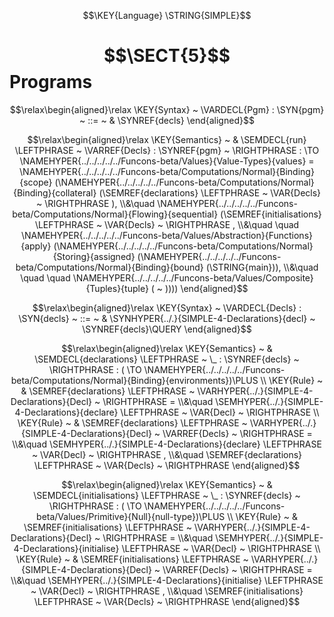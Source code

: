 $$\KEY{Language} \STRING{SIMPLE}$$

# $$\SECT{5}$$ Programs
           


$$\relax\begin{aligned}\relax
  \KEY{Syntax} ~ 
    \VARDECL{Pgm} : \SYN{pgm}
      ~ ::= ~ & \SYNREF{decls}
\end{aligned}$$

$$\relax\begin{aligned}\relax
  \KEY{Semantics} ~ 
  & \SEMDECL{run} \LEFTPHRASE ~ \VARREF{Decls} : \SYNREF{pgm} ~ \RIGHTPHRASE  :  \TO \NAMEHYPER{../../../../../Funcons-beta/Values}{Value-Types}{values} = \NAMEHYPER{../../../../../Funcons-beta/Computations/Normal}{Binding}{scope}
                                                                                                                            (\NAMEHYPER{../../../../../Funcons-beta/Computations/Normal}{Binding}{collateral}
                                                                                                                               (\SEMREF{declarations} \LEFTPHRASE ~ \VAR{Decls} ~ \RIGHTPHRASE ), \\&\quad 
                                                                                                                             \NAMEHYPER{../../../../../Funcons-beta/Computations/Normal}{Flowing}{sequential}
                                                                                                                               (\SEMREF{initialisations} \LEFTPHRASE ~ \VAR{Decls} ~ \RIGHTPHRASE , \\&\quad \quad 
                                                                                                                                \NAMEHYPER{../../../../../Funcons-beta/Values/Abstraction}{Functions}{apply}
                                                                                                                                  (\NAMEHYPER{../../../../../Funcons-beta/Computations/Normal}{Storing}{assigned}
                                                                                                                                     (\NAMEHYPER{../../../../../Funcons-beta/Computations/Normal}{Binding}{bound}
                                                                                                                                        (\STRING{main})), \\&\quad \quad \quad 
                                                                                                                                   \NAMEHYPER{../../../../../Funcons-beta/Values/Composite}{Tuples}{tuple}
                                                                                                                                     ( ~ ))))
\end{aligned}$$

$$\relax\begin{aligned}\relax
  \KEY{Syntax} ~ 
    \VARDECL{Decls} : \SYN{decls}
      ~ ::= ~ & \SYNHYPER{../.}{SIMPLE-4-Declarations}{decl} ~ \SYNREF{decls}\QUERY
\end{aligned}$$

$$\relax\begin{aligned}\relax
  \KEY{Semantics} ~ 
  & \SEMDECL{declarations} \LEFTPHRASE ~ \_ : \SYNREF{decls} ~ \RIGHTPHRASE  : ( \TO \NAMEHYPER{../../../../../Funcons-beta/Computations/Normal}{Binding}{environments})\PLUS 
\\
  \KEY{Rule} ~ 
    & \SEMREF{declarations} \LEFTPHRASE ~ \VARHYPER{../.}{SIMPLE-4-Declarations}{Decl} ~ \RIGHTPHRASE  = \\&\quad
      \SEMHYPER{../.}{SIMPLE-4-Declarations}{declare} \LEFTPHRASE ~ \VAR{Decl} ~ \RIGHTPHRASE 
\\
  \KEY{Rule} ~ 
    & \SEMREF{declarations} \LEFTPHRASE ~ \VARHYPER{../.}{SIMPLE-4-Declarations}{Decl} ~ \VARREF{Decls} ~ \RIGHTPHRASE  = \\&\quad
      \SEMHYPER{../.}{SIMPLE-4-Declarations}{declare} \LEFTPHRASE ~ \VAR{Decl} ~ \RIGHTPHRASE , \\&\quad 
      \SEMREF{declarations} \LEFTPHRASE ~ \VAR{Decls} ~ \RIGHTPHRASE 
\end{aligned}$$

$$\relax\begin{aligned}\relax
  \KEY{Semantics} ~ 
  & \SEMDECL{initialisations} \LEFTPHRASE ~ \_ : \SYNREF{decls} ~ \RIGHTPHRASE  : ( \TO \NAMEHYPER{../../../../../Funcons-beta/Values/Primitive}{Null}{null-type})\PLUS 
\\
  \KEY{Rule} ~ 
    & \SEMREF{initialisations} \LEFTPHRASE ~ \VARHYPER{../.}{SIMPLE-4-Declarations}{Decl} ~ \RIGHTPHRASE  = \\&\quad
      \SEMHYPER{../.}{SIMPLE-4-Declarations}{initialise} \LEFTPHRASE ~ \VAR{Decl} ~ \RIGHTPHRASE 
\\
  \KEY{Rule} ~ 
    & \SEMREF{initialisations} \LEFTPHRASE ~ \VARHYPER{../.}{SIMPLE-4-Declarations}{Decl} ~ \VARREF{Decls} ~ \RIGHTPHRASE  = \\&\quad
      \SEMHYPER{../.}{SIMPLE-4-Declarations}{initialise} \LEFTPHRASE ~ \VAR{Decl} ~ \RIGHTPHRASE , \\&\quad 
      \SEMREF{initialisations} \LEFTPHRASE ~ \VAR{Decls} ~ \RIGHTPHRASE 
\end{aligned}$$



[Funcons-beta]: /CBS-beta/math/Funcons-beta
  "FUNCONS-BETA"
[Unstable-Funcons-beta]: /CBS-beta/math/Unstable-Funcons-beta
  "UNSTABLE-FUNCONS-BETA"
[Languages-beta]: /CBS-beta/math/Languages-beta
  "LANGUAGES-BETA"
[Unstable-Languages-beta]: /CBS-beta/math/Unstable-Languages-beta
  "UNSTABLE-LANGUAGES-BETA"
[CBS-beta]: /CBS-beta 
  "CBS-BETA"
